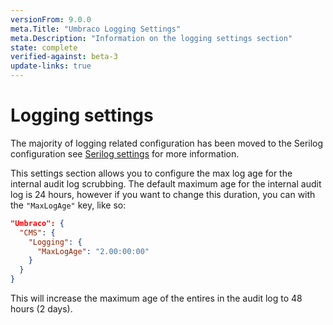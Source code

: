 ```yaml
---
versionFrom: 9.0.0
meta.Title: "Umbraco Logging Settings"
meta.Description: "Information on the logging settings section"
state: complete
verified-against: beta-3
update-links: true
---
```


# Logging settings

The majority of logging related configuration has been moved to the Serilog configuration see [Serilog settings](../Serilog/index-v9.md) for more information. 

This settings section allows you to configure the max log age for the internal audit log scrubbing. The default maximum age for the internal audit log is 24 hours, however if you want to change this duration, you can with the `"MaxLogAge"` key, like so:


```json
"Umbraco": {
  "CMS": {
    "Logging": {
      "MaxLogAge": "2.00:00:00"
    }
  }
}
```

This will increase the maximum age of the entires in the audit log to 48 hours (2 days).